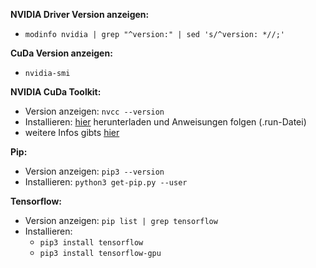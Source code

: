 



**NVIDIA Driver Version anzeigen:**
- ```modinfo nvidia | grep "^version:" | sed 's/^version: *//;'```

**CuDa Version anzeigen:**
- ```nvidia-smi```

**NVIDIA CuDa Toolkit:**
- Version anzeigen: ```nvcc --version```
- Installieren: [hier](https://developer.nvidia.com/cuda-toolkit-archive) herunterladen und Anweisungen folgen (.run-Datei)
- weitere Infos gibts [hier](https://github.com/gitkatrin/templates/blob/master/TrainWithGPU.md)

**Pip:**
- Version anzeigen: ```pip3 --version```
- Installieren: ```python3 get-pip.py --user```

**Tensorflow:**
- Version anzeigen: ```pip list | grep tensorflow```
- Installieren:
    - ```pip3 install tensorflow```
    - ```pip3 install tensorflow-gpu```
